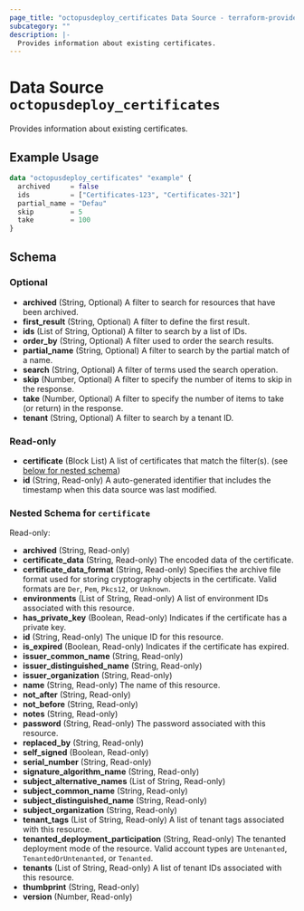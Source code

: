 ```yaml
---
page_title: "octopusdeploy_certificates Data Source - terraform-provider-octopusdeploy"
subcategory: ""
description: |-
  Provides information about existing certificates.
---
```


# Data Source `octopusdeploy_certificates`

Provides information about existing certificates.

## Example Usage

```terraform
data "octopusdeploy_certificates" "example" {
  archived     = false
  ids          = ["Certificates-123", "Certificates-321"]
  partial_name = "Defau"
  skip         = 5
  take         = 100
}
```

## Schema

### Optional

- **archived** (String, Optional) A filter to search for resources that have been archived.
- **first_result** (String, Optional) A filter to define the first result.
- **ids** (List of String, Optional) A filter to search by a list of IDs.
- **order_by** (String, Optional) A filter used to order the search results.
- **partial_name** (String, Optional) A filter to search by the partial match of a name.
- **search** (String, Optional) A filter of terms used the search operation.
- **skip** (Number, Optional) A filter to specify the number of items to skip in the response.
- **take** (Number, Optional) A filter to specify the number of items to take (or return) in the response.
- **tenant** (String, Optional) A filter to search by a tenant ID.

### Read-only

- **certificate** (Block List) A list of certificates that match the filter(s). (see [below for nested schema](#nestedblock--certificate))
- **id** (String, Read-only) A auto-generated identifier that includes the timestamp when this data source was last modified.

<a id="nestedblock--certificate"></a>
### Nested Schema for `certificate`

Read-only:

- **archived** (String, Read-only)
- **certificate_data** (String, Read-only) The encoded data of the certificate.
- **certificate_data_format** (String, Read-only) Specifies the archive file format used for storing cryptography objects in the certificate. Valid formats are `Der`, `Pem`, `Pkcs12`, or `Unknown`.
- **environments** (List of String, Read-only) A list of environment IDs associated with this resource.
- **has_private_key** (Boolean, Read-only) Indicates if the certificate has a private key.
- **id** (String, Read-only) The unique ID for this resource.
- **is_expired** (Boolean, Read-only) Indicates if the certificate has expired.
- **issuer_common_name** (String, Read-only)
- **issuer_distinguished_name** (String, Read-only)
- **issuer_organization** (String, Read-only)
- **name** (String, Read-only) The name of this resource.
- **not_after** (String, Read-only)
- **not_before** (String, Read-only)
- **notes** (String, Read-only)
- **password** (String, Read-only) The password associated with this resource.
- **replaced_by** (String, Read-only)
- **self_signed** (Boolean, Read-only)
- **serial_number** (String, Read-only)
- **signature_algorithm_name** (String, Read-only)
- **subject_alternative_names** (List of String, Read-only)
- **subject_common_name** (String, Read-only)
- **subject_distinguished_name** (String, Read-only)
- **subject_organization** (String, Read-only)
- **tenant_tags** (List of String, Read-only) A list of tenant tags associated with this resource.
- **tenanted_deployment_participation** (String, Read-only) The tenanted deployment mode of the resource. Valid account types are `Untenanted`, `TenantedOrUntenanted`, or `Tenanted`.
- **tenants** (List of String, Read-only) A list of tenant IDs associated with this resource.
- **thumbprint** (String, Read-only)
- **version** (Number, Read-only)


